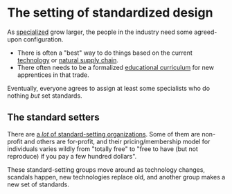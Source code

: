 
# The setting of standardized design

As [specialized](jobs-specialization.md) grow larger, the people in the industry need some agreed-upon configuration.

- There is often a "best" way to do things based on the current [technology](technology.md) or [natural supply chain](logistics.md).
- There often needs to be a formalized [educational curriculum](education.md) for new apprentices in that trade.

Eventually, everyone agrees to assign at least some specialists who do nothing *but* set standards.

## The standard setters

There are [a *lot* of standard-setting organizations](https://en.wikipedia.org/wiki/List_of_technical_standard_organizations). Some of them are non-profit and others are for-profit, and their pricing/membership model for individuals varies wildly from "totally free" to "free to have (but not reproduce) if you pay a few hundred dollars".

These standard-setting groups move around as technology changes, scandals happen, new technologies replace old, and another group makes a new set of standards.
